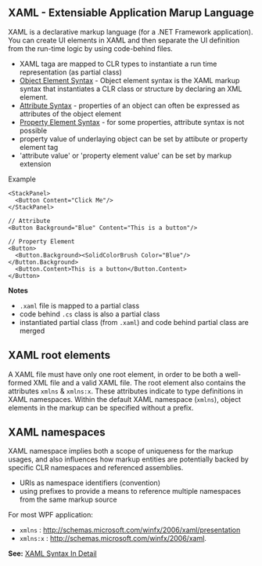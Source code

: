 ## XAML - Extensiable Application Marup Language
XAML is a declarative markup language (for a .NET Framework application). You can create UI elements in XAML and then separate the UI definition from the run-time logic by using code-behind files.

* XAML taga are mapped to CLR types to instantiate a run time representation (as partial class)
* [Object Element Syntax](https://docs.microsoft.com/en-us/dotnet/framework/wpf/advanced/xaml-syntax-in-detail#object-element-syntax) - Object element syntax is the XAML markup syntax that instantiates a CLR class or structure by declaring an XML element.
* [Attribute Syntax](https://docs.microsoft.com/en-us/dotnet/framework/wpf/advanced/xaml-syntax-in-detail#attribute-syntax-properties) - properties of an object can often be expressed as attributes of the object element
* [Property Element Syntax](https://docs.microsoft.com/en-us/dotnet/framework/wpf/advanced/xaml-syntax-in-detail#property-element-syntax) - for some properties, attribute syntax is not possible
* property value of underlaying object can be set by attibute or property element tag
* 'attribute value' or 'property element value' can be set by markup extension

Example
```
<StackPanel>
  <Button Content="Click Me"/>
</StackPanel>

// Attribute
<Button Background="Blue" Content="This is a button"/>

// Property Element
<Button>
  <Button.Background><SolidColorBrush Color="Blue"/></Button.Background>
  <Button.Content>This is a button</Button.Content>
</Button>
```

**Notes**
* `.xaml` file is mapped to a partial class
* code behind `.cs` class is also a partial class
* instantiated partial class (from `.xaml`) and code behind partial class are merged

## XAML root elements
A XAML file must have only one root element, in order to be both a well-formed XML file and a valid XAML file.
The root element also contains the attributes `xmlns` & `xmlns:x`. These attributes indicate to type definitions in XAML namespaces. Within the default XAML namespace (`xmlns`), object elements in the markup can be specified without a prefix.

## XAML namespaces
XAML namespace implies both a scope of uniqueness for the markup usages, and also influences how markup entities are potentially backed by specific CLR namespaces and referenced assemblies.
* URIs as namespace identifiers (convention)
* using prefixes to provide a means to reference multiple namespaces from the same markup source

For most WPF application:
* `xmlns` : http://schemas.microsoft.com/winfx/2006/xaml/presentation
* `xmlns:x` : http://schemas.microsoft.com/winfx/2006/xaml.

**See:** [XAML Syntax In Detail](https://docs.microsoft.com/en-us/dotnet/framework/wpf/advanced/xaml-syntax-in-detail)

